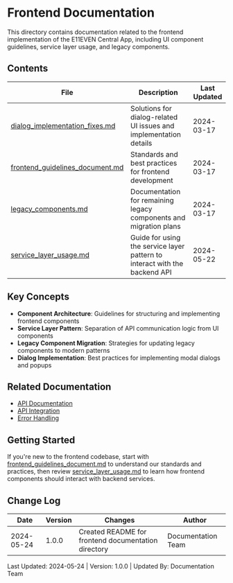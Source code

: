 # Frontend Documentation

This directory contains documentation related to the frontend implementation of the E11EVEN Central App, including UI component guidelines, service layer usage, and legacy components.

## Contents

| File | Description | Last Updated |
|------|-------------|--------------|
| [dialog_implementation_fixes.md](./dialog_implementation_fixes.md) | Solutions for dialog-related UI issues and implementation details | 2024-03-17 |
| [frontend_guidelines_document.md](./frontend_guidelines_document.md) | Standards and best practices for frontend development | 2024-03-17 |
| [legacy_components.md](./legacy_components.md) | Documentation for remaining legacy components and migration plans | 2024-03-17 |
| [service_layer_usage.md](./service_layer_usage.md) | Guide for using the service layer pattern to interact with the backend API | 2024-05-22 |

## Key Concepts

- **Component Architecture**: Guidelines for structuring and implementing frontend components
- **Service Layer Pattern**: Separation of API communication logic from UI components
- **Legacy Component Migration**: Strategies for updating legacy components to modern patterns
- **Dialog Implementation**: Best practices for implementing modal dialogs and popups

## Related Documentation

- [API Documentation](../api/API_DOCUMENTATION.md)
- [API Integration](../dev/api_integration.md)
- [Error Handling](../dev/error_handling.md)

## Getting Started

If you're new to the frontend codebase, start with [frontend_guidelines_document.md](./frontend_guidelines_document.md) to understand our standards and practices, then review [service_layer_usage.md](./service_layer_usage.md) to learn how frontend components should interact with backend services.

## Change Log

| Date | Version | Changes | Author |
|------|---------|---------|--------|
| 2024-05-24 | 1.0.0 | Created README for frontend documentation directory | Documentation Team |

Last Updated: 2024-05-24 | Version: 1.0.0 | Updated By: Documentation Team 